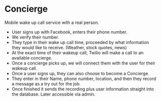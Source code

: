 Concierge
=========

Mobile wake up call service with a real person.
- User signs up with Facebook, enters their phone number.  
- We verify their number.  
- They type in their wake up call time, proceeded by what information they would like to receive. (Weather, stock quotes, news)
- At the exact time of their wakeup call, Twilio will make a call to an available concierge. 
- Once a concierge picks up, we will connect them with the user for their wakeup call.
- Once a user signs up, they can also choose to become a Concierge.  
- They enter in their Name, phone number, location, and then they record a message as a try out for the job.
- Once finished it sends the recording plus user information straight into the database.  Later accessible via admin.
